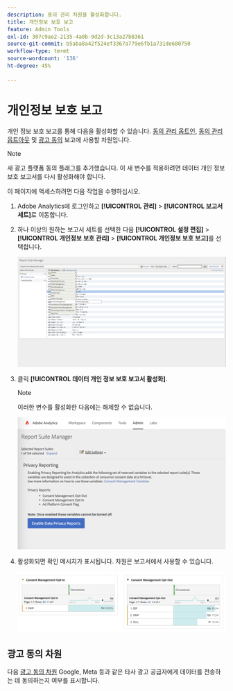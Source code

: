 ```yaml
---
description: 동의 관리 차원을 활성화합니다.
title: 개인정보 보호 보고
feature: Admin Tools
exl-id: 307c9ae2-2135-4a0b-9d2d-3c13a27b8361
source-git-commit: b5aba8a42f524ef3367a779e6fb1a731de680750
workflow-type: tm+mt
source-wordcount: '136'
ht-degree: 45%

---
```


# 개인정보 보호 보고

개인 정보 보호 보고를 통해 다음을 활성화할 수 있습니다. [동의 관리 옵트인](/help/components/dimensions/cm-opt-in.md), [동의 관리 옵트아웃](/help/components/dimensions/cm-opt-out.md) 및 [광고 동의](/help/components//dimensions/ad-consent.md) 보고에 사용할 차원입니다.

>[!NOTE]
>
>새 광고 플랫폼 동의 플래그를 추가했습니다. 이 새 변수를 적용하려면 데이터 개인 정보 보호 보고서를 다시 활성화해야 합니다.

이 페이지에 액세스하려면 다음 작업을 수행하십시오.

1. Adobe Analytics에 로그인하고 **[!UICONTROL 관리]** > **[!UICONTROL 보고서 세트]**&#x200B;로 이동합니다.
1. 하나 이상의 원하는 보고서 세트를 선택한 다음 **[!UICONTROL 설정 편집]** > **[!UICONTROL 개인정보 보호 관리]** > **[!UICONTROL 개인정보 보호 보고]**&#x200B;를 선택합니다.

   ![설정 편집](assets/rsm-privacy-select.png)

1. 클릭 **[!UICONTROL 데이터 개인 정보 보호 보고서 활성화]**.

   >[!NOTE]
   >
   >이러한 변수를 활성화한 다음에는 해제할 수 없습니다.

   ![활성화](assets/rsm-privacy-enable.png)

1. 활성화되면 확인 메시지가 표시됩니다. 차원은 보고서에서 사용할 수 있습니다.

   ![보고서](assets/consent-management.png)

## 광고 동의 차원

다음 [광고 동의 차원](/help/components/dimensions/ad-consent.md) Google, Meta 등과 같은 타사 광고 공급자에게 데이터를 전송하는 데 동의하는지 여부를 표시합니다.